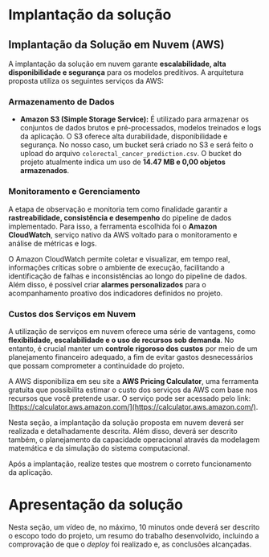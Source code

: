 # Implantação da solução

## Implantação da Solução em Nuvem (AWS)

A implantação da solução em nuvem garante **escalabilidade, alta disponibilidade e segurança** para os modelos preditivos. A arquitetura proposta utiliza os seguintes serviços da AWS:

### Armazenamento de Dados

* **Amazon S3 (Simple Storage Service):**
    É utilizado para armazenar os conjuntos de dados brutos e pré-processados, modelos treinados e logs da aplicação. O S3 oferece alta durabilidade, disponibilidade e segurança. No nosso caso, um bucket será criado no S3 e será feito o upload do arquivo `colorectal_cancer_prediction.csv`. O bucket do projeto atualmente indica um uso de **14.47 MB e 0,00 objetos armazenados**.

### Monitoramento e Gerenciamento

A etapa de observação e monitoria tem como finalidade garantir a **rastreabilidade, consistência e desempenho** do pipeline de dados implementado. Para isso, a ferramenta escolhida foi o **Amazon CloudWatch**, serviço nativo da AWS voltado para o monitoramento e análise de métricas e logs.

O Amazon CloudWatch permite coletar e visualizar, em tempo real, informações críticas sobre o ambiente de execução, facilitando a identificação de falhas e inconsistências ao longo do pipeline de dados. Além disso, é possível criar **alarmes personalizados** para o acompanhamento proativo dos indicadores definidos no projeto.

### Custos dos Serviços em Nuvem

A utilização de serviços em nuvem oferece uma série de vantagens, como **flexibilidade, escalabilidade e o uso de recursos sob demanda**. No entanto, é crucial manter um **controle rigoroso dos custos** por meio de um planejamento financeiro adequado, a fim de evitar gastos desnecessários que possam comprometer a continuidade do projeto.

A AWS disponibiliza em seu site a **AWS Pricing Calculator**, uma ferramenta gratuita que possibilita estimar o custo dos serviços da AWS com base nos recursos que você pretende usar. O serviço pode ser acessado pelo link: [https://calculator.aws.amazon.com/](https://calculator.aws.amazon.com/).

Nesta seção, a implantação da solução proposta em nuvem deverá ser realizada e detalhadamente descrita. Além disso, deverá ser descrito também, o planejamento da capacidade operacional através da modelagem matemática e da simulação do sistema computacional.

Após a implantação, realize testes que mostrem o correto funcionamento da aplicação.

# Apresentação da solução

Nesta seção, um vídeo de, no máximo, 10 minutos onde deverá ser descrito o escopo todo do projeto, um resumo do trabalho desenvolvido, incluindo a comprovação de que o _deploy_ foi realizado e, as conclusões alcançadas.


